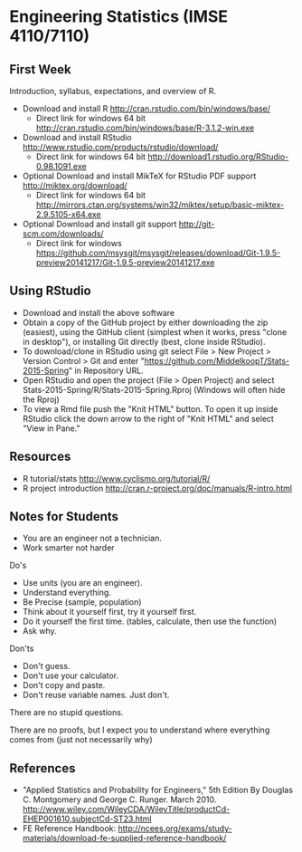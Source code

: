# Engineering Statistics (IMSE 4110/7110)

## First Week

Introduction, syllabus, expectations, and overview of R.
 * Download and install R http://cran.rstudio.com/bin/windows/base/
   * Direct link for windows 64 bit http://cran.rstudio.com/bin/windows/base/R-3.1.2-win.exe
 * Download and install RStudio http://www.rstudio.com/products/rstudio/download/ 
   * Direct link for windows 64 bit http://download1.rstudio.org/RStudio-0.98.1091.exe
 * Optional Download and install MikTeX for RStudio PDF support http://miktex.org/download/
   * Direct link for windows 64 bit http://mirrors.ctan.org/systems/win32/miktex/setup/basic-miktex-2.9.5105-x64.exe
 * Optional Download and install git support http://git-scm.com/downloads/
   * Direct link for windows https://github.com/msysgit/msysgit/releases/download/Git-1.9.5-preview20141217/Git-1.9.5-preview20141217.exe

## Using RStudio
 * Download and install the above software
 * Obtain a copy of the GitHub project by either downloading the zip (easiest), using the GitHub client (simplest when it works, press "clone in desktop"), or installing Git directly (best, clone inside RStudio).
  * To download/clone in RStudio using git select File > New Project > Version Control > Git and enter "https://github.com/MiddelkoopT/Stats-2015-Spring" in Repository URL.
 * Open RStudio and open the project (File > Open Project) and select Stats-2015-Spring/R/Stats-2015-Spring.Rproj (Windows will often hide the Rproj)
 * To view a Rmd file push the "Knit HTML" button.  To open it up inside RStudio click the down arrow to the right of "Knit HTML" and select "View in Pane."

## Resources

* R tutorial/stats http://www.cyclismo.org/tutorial/R/
* R project introduction http://cran.r-project.org/doc/manuals/R-intro.html

## Notes for Students

* You are an engineer not a technician.
* Work smarter not harder

Do's
* Use units (you are an engineer).
* Understand everything.
* Be Precise (sample, population)
* Think about it yourself first, try it yourself first.
* Do it yourself the first time. (tables, calculate, then use the function)
* Ask why.

Don'ts
* Don't guess.
* Don't use your calculator.
* Don't copy and paste.
* Don't reuse variable names. Just don't.

There are no stupid questions.

There are no proofs, but I expect you to understand where everything comes from (just not necessarily why)

## References
 * "Applied Statistics and Probability for Engineers," 5th Edition By Douglas C. Montgomery and George C. Runger.  March 2010. http://www.wiley.com/WileyCDA/WileyTitle/productCd-EHEP001610,subjectCd-ST23.html
 * FE Reference Handbook: http://ncees.org/exams/study-materials/download-fe-supplied-reference-handbook/
